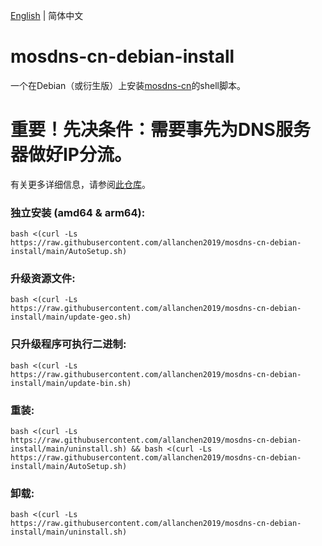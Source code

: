 [English](./README.md) | 简体中文
# mosdns-cn-debian-install
一个在Debian（或衍生版）上安装[mosdns-cn](https://github.com/IrineSistiana/mosdns-cn)的shell脚本。

# 重要！先决条件：需要事先为DNS服务器做好IP分流。

有关更多详细信息，请参阅[此仓库](https://github.com/allanchen2019/ospf-over-wireguard)。

### 独立安装 (amd64 & arm64):
```
bash <(curl -Ls https://raw.githubusercontent.com/allanchen2019/mosdns-cn-debian-install/main/AutoSetup.sh)
```


### 升级资源文件:
```
bash <(curl -Ls https://raw.githubusercontent.com/allanchen2019/mosdns-cn-debian-install/main/update-geo.sh)
```

### 只升级程序可执行二进制:
```
bash <(curl -Ls https://raw.githubusercontent.com/allanchen2019/mosdns-cn-debian-install/main/update-bin.sh)
```

### 重装:
```
bash <(curl -Ls https://raw.githubusercontent.com/allanchen2019/mosdns-cn-debian-install/main/uninstall.sh) && bash <(curl -Ls https://raw.githubusercontent.com/allanchen2019/mosdns-cn-debian-install/main/AutoSetup.sh)
```

### 卸载:
```
bash <(curl -Ls https://raw.githubusercontent.com/allanchen2019/mosdns-cn-debian-install/main/uninstall.sh)
```